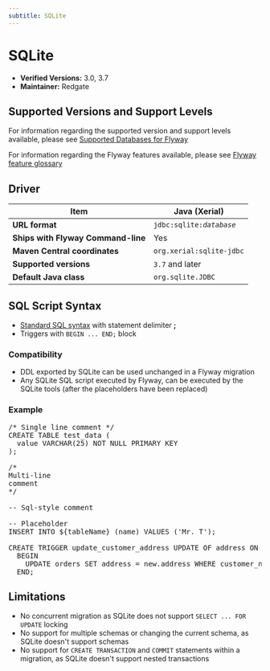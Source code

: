 ```yaml
---
subtitle: SQLite
---
```

# SQLite
- **Verified Versions:** 3.0, 3.7
- **Maintainer:** Redgate

## Supported Versions and Support Levels
For information regarding the supported version and support levels available,
please see [Supported Databases for Flyway](https://documentation.red-gate.com/flyway/learn-more-about-flyway/system-requirements/supported-databases-for-flyway)

For information regarding the Flyway features available, please see [Flyway feature glossary](https://documentation.red-gate.com/flyway/learn-more-about-flyway/feature-glossary)


## Driver

| Item                               | Java (Xerial)                            |
|------------------------------------|------------------------------------------|
| **URL format**                     | <code>jdbc:sqlite:<i>database</i></code> |
| **Ships with Flyway Command-line** | Yes                                      |
| **Maven Central coordinates**      | `org.xerial:sqlite-jdbc`                 |
| **Supported versions**             | `3.7` and later                          |
| **Default Java class**             | `org.sqlite.JDBC`                        |

## SQL Script Syntax

- [Standard SQL syntax](Concepts/migrations#sql-based-migrations#syntax) with statement delimiter **;**
- Triggers with `BEGIN ... END;` block

### Compatibility

- DDL exported by SQLite can be used unchanged in a Flyway migration
- Any SQLite SQL script executed by Flyway, can be executed by the SQLite tools (after the placeholders have been replaced)

### Example

<pre class="prettyprint">/* Single line comment */
CREATE TABLE test_data (
  value VARCHAR(25) NOT NULL PRIMARY KEY
);

/*
Multi-line
comment
*/

-- Sql-style comment

-- Placeholder
INSERT INTO ${tableName} (name) VALUES ('Mr. T');

CREATE TRIGGER update_customer_address UPDATE OF address ON customers
  BEGIN
    UPDATE orders SET address = new.address WHERE customer_name = old.name;
  END;</pre>

## Limitations

- No concurrent migration as SQLite does not support `SELECT ... FOR UPDATE` locking
- No support for multiple schemas or changing the current schema, as SQLite doesn't support schemas
- No support for `CREATE TRANSACTION` and `COMMIT` statements within a migration, as SQLite doesn't support nested transactions
